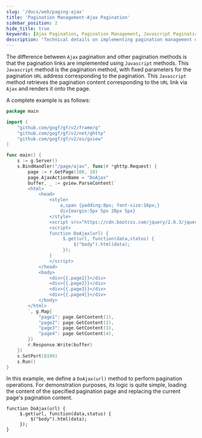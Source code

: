 ```yaml
---
slug: '/docs/web/paging-ajax'
title: 'Pagination Management-Ajax Pagination'
sidebar_position: 2
hide_title: true
keywords: [Ajax Pagination, Pagination Management, Javascript Pagination, GoFrame, GoFrame Framework, Golang, Page Rendering, Front-end Development, Dynamic Pagination, Web Development]
description: "Technical details on implementing pagination management using the Ajax method. Unlike traditional pagination, Ajax pagination dynamically retrieves and renders pagination content using Javascript methods for a smoother user experience. The sample code demonstrates how to integrate Ajax pagination functionality in the GoFrame framework, providing a practical backend pagination solution."
---
```


The difference between `Ajax` pagination and other pagination methods is that the pagination links are implemented using `Javascript` methods. This `Javascript` method is the pagination method, with fixed parameters for the pagination `URL` address corresponding to the pagination. This `Javascript` method retrieves the pagination content corresponding to the `URL` link via `Ajax` and renders it onto the page.

A complete example is as follows:

```go
package main

import (
    "github.com/gogf/gf/v2/frame/g"
    "github.com/gogf/gf/v2/net/ghttp"
    "github.com/gogf/gf/v2/os/gview"
)

func main() {
    s := g.Server()
    s.BindHandler("/page/ajax", func(r *ghttp.Request) {
        page := r.GetPage(100, 10)
        page.AjaxActionName = "DoAjax"
        buffer, _ := gview.ParseContent(`
        <html>
            <head>
                <style>
                    a,span {padding:8px; font-size:16px;}
                    div{margin:5px 5px 20px 5px}
                </style>
                <script src="https://cdn.bootcss.com/jquery/2.0.3/jquery.min.js"></script>
                <script>
                function DoAjax(url) {
                     $.get(url, function(data,status) {
                         $("body").html(data);
                     });
                }
                </script>
            </head>
            <body>
                <div>{{.page1}}</div>
                <div>{{.page2}}</div>
                <div>{{.page3}}</div>
                <div>{{.page4}}</div>
            </body>
        </html>
        `, g.Map{
            "page1": page.GetContent(1),
            "page2": page.GetContent(2),
            "page3": page.GetContent(3),
            "page4": page.GetContent(4),
        })
        r.Response.Write(buffer)
    })
    s.SetPort(8199)
    s.Run()
}
```

In this example, we define a `DoAjax(url)` method to perform pagination operations. For demonstration purposes, its logic is quite simple, loading the content of the specified pagination page and replacing the current page's pagination content.

```
function DoAjax(url) {
     $.get(url, function(data,status) {
         $("body").html(data);
     });
}
```